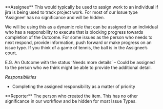 <p>
**Assignee**
This would typically be used to assign work to an individual if jira is being used to track project work. For most of our Issue type ‘Assignee’ has no significance and will be hidden.

We will be using this as a dynamic role that can be assigned to an individual who has a responsbility to execute that is blocking progress towards completion of the Outcome. For some issues as the person who needs to next respond, provide information, push forward or make progress on an issue type. If you think of a game of tennis, the ball is in the Assignee’s court.

E.G. An Outcome with the status ‘Needs more details’ – Could be assigned to the person who we think might be able to provide the additional detail.

*Responsibilities*
- Completing the assigned responsibility as a matter of priority  
</p>  

<p>
**Reporter**
The person who created the item. This has no other significance in our workflow and be hidden for most Issue Types.
